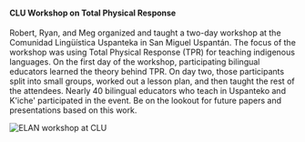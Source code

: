 #### CLU Workshop on Total Physical Response ####

Robert, Ryan, and Meg organized and taught a two-day workshop at the Comunidad Ling&uuml;&iacute;stica Uspanteka in San Miguel Uspant&aacute;n. The focus of the workshop was using Total Physical Response (TPR) for teaching indigenous languages. On the first day of the workshop, participating bilingual educators learned the theory behind TPR. On day two, those participants split into small groups, worked out a lesson plan, and then taught the rest of the attendees. Nearly 40 bilingual educators who teach in Uspanteko and K'iche' participated in the event. Be on the lookout for future papers and presentations based on this work.

![ELAN workshop at CLU](resources/Pictures/tpr.jpg)
